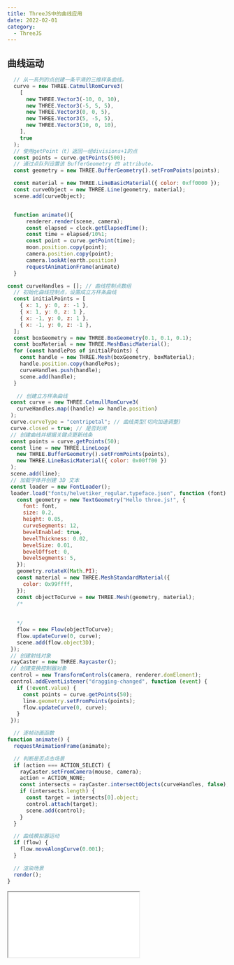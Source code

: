 ```yaml
---
title: ThreeJS中的曲线应用
date: 2022-02-01
category:
  - ThreeJS
---
```



## 曲线运动

```js
  // 从一系列的点创建一条平滑的三维样条曲线。
  curve = new THREE.CatmullRomCurve3(
    [
      new THREE.Vector3(-10, 0, 10),
      new THREE.Vector3(-5, 5, 5),
      new THREE.Vector3(0, 0, 5),
      new THREE.Vector3(5, -5, 5),
      new THREE.Vector3(10, 0, 10),
    ],
    true
  );
  // 使用getPoint（t）返回一组divisions+1的点
  const points = curve.getPoints(500);
  // 通过点队列设置该 BufferGeometry 的 attribute。
  const geometry = new THREE.BufferGeometry().setFromPoints(points);

  const material = new THREE.LineBasicMaterial({ color: 0xff0000 });
  const curveObject = new THREE.Line(geometry, material);
  scene.add(curveObject);


  function animate(){
      renderer.render(scene, camera);
      const elapsed = clock.getElapsedTime();
      const time = elapsed/10%1;
      const point = curve.getPoint(time);
      moon.position.copy(point);
      camera.position.copy(point);
      camera.lookAt(earth.position)
      requestAnimationFrame(animate)
  }

```

<div class="motion" ref="motion"></div>

```js
const curveHandles = []; // 曲线控制点数组
  // 初始化曲线控制点，设置成立方样条曲线
  const initialPoints = [
    { x: 1, y: 0, z: -1 },
    { x: 1, y: 0, z: 1 },
    { x: -1, y: 0, z: 1 },
    { x: -1, y: 0, z: -1 },
  ];
  const boxGeometry = new THREE.BoxGeometry(0.1, 0.1, 0.1);
  const boxMaterial = new THREE.MeshBasicMaterial();
  for (const handlePos of initialPoints) {
    const handle = new THREE.Mesh(boxGeometry, boxMaterial);
    handle.position.copy(handlePos);
    curveHandles.push(handle);
    scene.add(handle);
  }

   // 创建立方样条曲线
 const curve = new THREE.CatmullRomCurve3(
   curveHandles.map((handle) => handle.position)
 );
 curve.curveType = "centripetal"; // 曲线类型(切向加速调整)
 curve.closed = true; // 是否封闭
 // 创建曲线并根据关键点更新线条
 const points = curve.getPoints(50);
 const line = new THREE.LineLoop(
   new THREE.BufferGeometry().setFromPoints(points),
   new THREE.LineBasicMaterial({ color: 0x00ff00 })
 );
 scene.add(line);
 // 加载字体并创建 3D 文本
 const loader = new FontLoader();
 loader.load("fonts/helvetiker_regular.typeface.json", function (font) {
   const geometry = new TextGeometry("Hello three.js!", {
     font: font,
     size: 0.2,
     height: 0.05,
     curveSegments: 12,
     bevelEnabled: true,
     bevelThickness: 0.02,
     bevelSize: 0.01,
     bevelOffset: 0,
     bevelSegments: 5,
   });
   geometry.rotateX(Math.PI);
   const material = new THREE.MeshStandardMaterial({
     color: 0x99ffff,
   });
   const objectToCurve = new THREE.Mesh(geometry, material);
   /*
   
   
   */
   flow = new Flow(objectToCurve);
   flow.updateCurve(0, curve);
   scene.add(flow.object3D);
 });
 // 创建射线对象
 rayCaster = new THREE.Raycaster();
 // 创建变换控制器对象
 control = new TransformControls(camera, renderer.domElement);
 control.addEventListener("dragging-changed", function (event) {
   if (!event.value) {
     const points = curve.getPoints(50);
     line.geometry.setFromPoints(points);
     flow.updateCurve(0, curve);
   }
 });

  // 逐帧动画函数
function animate() {
  requestAnimationFrame(animate);

  // 判断是否点击场景
  if (action === ACTION_SELECT) {
    rayCaster.setFromCamera(mouse, camera);
    action = ACTION_NONE;
    const intersects = rayCaster.intersectObjects(curveHandles, false);
    if (intersects.length) {
      const target = intersects[0].object;
      control.attach(target);
      scene.add(control);
    }
  }

  // 曲线模拟器运动
  if (flow) {
    flow.moveAlongCurve(0.001);
  }

  // 渲染场景
  render();
}
```

<!-- <div ref="modifierCurveRef"></div> -->

<iframe src="/threejs/examples/webgl_modifier_curve.html" :height="width/2" :width="width"></iframe>

<script setup>

import { withBase } from '@vuepress/client'

import {ref,onMounted} from 'vue'
import * as THREE from "three";
import { OrbitControls } from "three/examples/jsm/controls/OrbitControls";
import {
  CSS2DRenderer,
  CSS2DObject,
} from "three/examples/jsm/renderers/CSS2DRenderer.js";
import { TransformControls } from 'three/addons/controls/TransformControls.js';
import Stats from 'three/addons/libs/stats.module.js';
import { Flow } from 'three/addons/modifiers/CurveModifier.js';
import { FontLoader } from 'three/addons/loaders/FontLoader.js';
import { TextGeometry } from 'three/addons/geometries/TextGeometry.js';
const motion = ref();

const clock = new THREE.Clock();
const textureLoader = new THREE.TextureLoader();

const width = ref(900)

function initMotion(){
    let moon;
    let earth;
    let curve;
    let camera, scene, renderer;

    const EARTH_RADIUS = 5;
    const MOON_RADIUS = 0.5;


    camera = new THREE.PerspectiveCamera(75,2,0.1,200);
    camera.position.set(0, 5, -10);

    scene = new THREE.Scene();

    const dirLight = new THREE.DirectionalLight(0xffffff);
    dirLight.position.set(0, 0, 1);

    scene.add(dirLight);

    const light = new THREE.AmbientLight(0xffffff, 0.5); // soft white light
    scene.add(light);

    const earthGeometry = new THREE.SphereGeometry(EARTH_RADIUS, 16, 16);

    const earthMaterial = new THREE.MeshPhongMaterial({
      specular: 0x333333,
      shininess: 5,
      map: textureLoader.load("/assets/textures/planets/earth_atmos_2048.jpg"),
      specularMap: textureLoader.load("/assets/textures/planets/earth_specular_2048.jpg"),
      normalMap: textureLoader.load("/assets/textures/planets/earth_normal_2048.jpg"),
      normalScale: new THREE.Vector2(0.85, 0.85),
    });
     earth = new THREE.Mesh(earthGeometry, earthMaterial);
     earth.position.z = -4;
    //  earth.rotation.y = +Math.PI;
     scene.add(earth);


    const moonGeometry = new THREE.SphereGeometry(MOON_RADIUS, 16, 16);
    const moonMaterial = new THREE.MeshPhongMaterial({
      shininess: 5,
      map: textureLoader.load("/assets/textures/planets/moon_1024.jpg"),
    });
    moon = new THREE.Mesh(moonGeometry, moonMaterial);
    scene.add(moon);
    // 从一系列的点创建一条平滑的三维样条曲线。
    curve = new THREE.CatmullRomCurve3(
      [
        new THREE.Vector3(-10, 0, 10),
        new THREE.Vector3(-5, 5, 5),
        new THREE.Vector3(0, 0, 5),
        new THREE.Vector3(5, -5, 5),
        new THREE.Vector3(10, 0, 10),
      ],
      true
    );
     // 在曲线里，getPoints获取51个点
    const points = curve.getPoints(500);

    const geometry = new THREE.BufferGeometry().setFromPoints(points);
    const material = new THREE.LineBasicMaterial({ color: 0xff0000 });

    const curveObject = new THREE.Line(geometry, material);
    scene.add(curveObject);

    renderer = new THREE.WebGLRenderer();
    if(!__VUEPRESS_SSR__) {
        renderer.setPixelRatio(window.devicePixelRatio);
        window.addEventListener("resize", onWindowResize);
    }
    renderer.setSize(motion.value.offsetWidth,motion.value.offsetWidth/ 2);
    motion.value.appendChild(renderer.domElement)
    renderer.render(scene,camera)

    // const controls = new OrbitControls(camera, renderer.domElement);
    // controls.minDistance = 5;
    // controls.maxDistance = 100;

    function onWindowResize(){
        camera.aspect =  2;
        camera.updateProjectionMatrix();
        if(!__VUEPRESS_SSR__) {
          renderer.setSize(motion.value.offsetWidth,motion.value.offsetWidth / 2);
          width.value = motion.value.offsetWidth
        }
    }

    function animate(){
        renderer.render(scene, camera);

        const elapsed = clock.getElapsedTime();
        const time = elapsed/10%1;
        moon.position.set(Math.sin(elapsed) * 8, 0, Math.cos(elapsed) * 8);
        const point = curve.getPoint(time);
        // moon.position.copy(point);

        camera.position.copy(point);
        camera.lookAt(earth.position)
        requestAnimationFrame(animate)

    }
  
    animate()

}

const modifierCurveRef = ref()

const initModifierCurveRef = () => {
			const ACTION_SELECT = 1, ACTION_NONE = 0;
			const curveHandles = [];
			const mouse = new THREE.Vector2();

			let stats;
			let scene,
				camera,
				renderer,
				rayCaster,
				control,
				flow,
				action = ACTION_NONE;

				scene = new THREE.Scene();

				camera = new THREE.PerspectiveCamera(
					40,
					2,
					1,
					1000
				);
				camera.position.set( 2, 2, 4 );
				camera.lookAt( scene.position );

				const initialPoints = [
					{ x: 1, y: 0, z: - 1 },
					{ x: 1, y: 0, z: 1 },
					{ x: - 1, y: 0, z: 1 },
					{ x: - 1, y: 0, z: - 1 },
				];

				const boxGeometry = new THREE.BoxGeometry( 0.1, 0.1, 0.1 );
				const boxMaterial = new THREE.MeshBasicMaterial();

				for ( const handlePos of initialPoints ) {

					const handle = new THREE.Mesh( boxGeometry, boxMaterial );
					handle.position.copy( handlePos );
					curveHandles.push( handle );
					scene.add( handle );

				}
				const curve = new THREE.CatmullRomCurve3(
					curveHandles.map( ( handle ) => handle.position )
				);
				curve.curveType = 'centripetal';
				curve.closed = true;

				const points = curve.getPoints( 50 );
				const line = new THREE.LineLoop(
					new THREE.BufferGeometry().setFromPoints( points ),
					new THREE.LineBasicMaterial( { color: 0x00ff00 } )
				);

				scene.add( line );

				//

				const light = new THREE.DirectionalLight( 0xffaa33 );
				light.position.set( - 10, 10, 10 );
				light.intensity = 1.0;
				scene.add( light );

				const light2 = new THREE.AmbientLight( 0x003973 );
				light2.intensity = 1.0;
				scene.add( light2 );

				//
				const loader = new FontLoader();
				loader.load('/fonts/helvetiker_regular.typeface.json', function ( font ) {
          const geometry = new TextGeometry( 'Hello three.js!', {
                font:font,
				  	    size: 0.2,
				  	    height: 0.05,
				  	    curveSegments: 12,
				  	    bevelEnabled: true,
				  	    bevelThickness: 0.02,
				  	    bevelSize: 0.01,
				  	    bevelOffset: 0,
				  	    bevelSegments: 5,
				  } );
				  geometry.rotateX( Math.PI );
				  const material = new THREE.MeshStandardMaterial( {
				  	color: 0x99ffff
				  } );
				  const objectToCurve = new THREE.Mesh( geometry, material );


				  flow = new Flow( objectToCurve );
				  flow.updateCurve( 0, curve );
				  scene.add( flow.object3D );

        })

				renderer = new THREE.WebGLRenderer( { antialias: true } );
				// renderer.setPixelRatio( window.devicePixelRatio );
				renderer.setSize( modifierCurveRef.value.offsetWidth, modifierCurveRef.value.offsetWidth /2  );
				// document.body.appendChild( renderer.domElement );
        modifierCurveRef.value.appendChild(renderer.domElement);

				renderer.domElement.addEventListener( 'pointerdown', onPointerDown );

				rayCaster = new THREE.Raycaster();
				control = new TransformControls( camera, renderer.domElement );
				control.addEventListener( 'dragging-changed', function ( event ) {

					if ( ! event.value ) {

						const points = curve.getPoints( 50 );
						line.geometry.setFromPoints( points );
						flow.updateCurve( 0, curve );

					}
				window.addEventListener( 'resize', onWindowResize );
				} );


			function onWindowResize() {

				// camera.aspect = window.innerWidth / window.innerHeight;
				camera.updateProjectionMatrix();

				renderer.setSize( modifierCurveRef.value.offsetWidth, modifierCurveRef.value.offsetWidth /2 );

			}

			function onPointerDown( event ) {

				action = ACTION_SELECT;
				mouse.x = ( event.clientX / window.innerWidth ) * 2 - 1;
				mouse.y = - ( event.clientY / window.innerHeight ) * 2 + 1;

			}

			function animate() {

				requestAnimationFrame( animate );
				if ( action === ACTION_SELECT ) {

					rayCaster.setFromCamera( mouse, camera );
					action = ACTION_NONE;
					const intersects = rayCaster.intersectObjects( curveHandles, false );
          console.log(intersects,'a')
					if ( intersects.length ) {

						const target = intersects[ 0 ].object;
						control.attach( target );
						scene.add( control );

					}

				}

				if ( flow ) {

					flow.moveAlongCurve( 0.001 );

				}

				render();

			}

			function render() {

				renderer.render( scene, camera );

				// stats.update();

			}
      animate()
}

onMounted(()=>{
    initMotion();
    // initModifierCurveRef()
    width.value = motion.value.offsetWidth
})
</script>
<style scoped>

  .curve {
    position:relative;
  }
</style>
